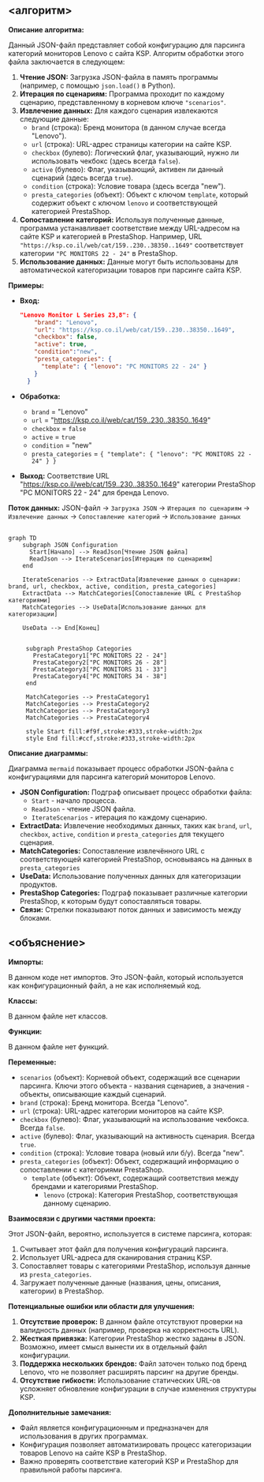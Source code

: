 ## <алгоритм>

**Описание алгоритма:**

Данный JSON-файл представляет собой конфигурацию для парсинга категорий мониторов Lenovo с сайта KSP. Алгоритм обработки этого файла заключается в следующем:

1.  **Чтение JSON:** Загрузка JSON-файла в память программы (например, с помощью `json.load()` в Python).
2.  **Итерация по сценариям:** Программа проходит по каждому сценарию, представленному в корневом ключе `"scenarios"`.
3.  **Извлечение данных:** Для каждого сценария извлекаются следующие данные:
    *   `brand` (строка): Бренд монитора (в данном случае всегда "Lenovo").
    *   `url` (строка): URL-адрес страницы категории на сайте KSP.
    *   `checkbox` (булево): Логический флаг, указывающий, нужно ли использовать чекбокс (здесь всегда `false`).
    *   `active` (булево): Флаг, указывающий, активен ли данный сценарий (здесь всегда `true`).
    *   `condition` (строка): Условие товара (здесь всегда "new").
    *   `presta_categories` (объект): Объект с ключом `template`, который содержит объект с ключом `lenovo` и соответствующей категорией PrestaShop.
4.  **Сопоставление категорий:** Используя полученные данные, программа устанавливает соответствие между URL-адресом на сайте KSP и категорией в PrestaShop. Например, URL `"https://ksp.co.il/web/cat/159..230..38350..1649"` соответствует категории `"PC MONITORS 22 - 24"` в PrestaShop.
5.  **Использование данных:** Данные могут быть использованы для автоматической категоризации товаров при парсинге сайта KSP.

**Примеры:**

*   **Вход:**

    ```json
    "Lenovo Monitor L Series 23,8": {
        "brand": "Lenovo",
        "url": "https://ksp.co.il/web/cat/159..230..38350..1649",
        "checkbox": false,
        "active": true,
        "condition":"new",
        "presta_categories": {
          "template": { "lenovo": "PC MONITORS 22 - 24" }
        }
      }
    ```
*   **Обработка:**
    *   `brand` = "Lenovo"
    *   `url` = "https://ksp.co.il/web/cat/159..230..38350..1649"
    *   `checkbox` = `false`
    *   `active` = `true`
    *    `condition` = "new"
    *   `presta_categories` = `{ "template": { "lenovo": "PC MONITORS 22 - 24" } }`

*   **Выход:** Соответствие URL "https://ksp.co.il/web/cat/159..230..38350..1649" категории PrestaShop "PC MONITORS 22 - 24" для бренда Lenovo.

**Поток данных:**
JSON-файл -> `Загрузка JSON` -> `Итерация по сценариям` -> `Извлечение данных` -> `Сопоставление категорий` -> `Использование данных`

## <mermaid>

```mermaid
graph TD
    subgraph JSON Configuration
      Start[Начало] --> ReadJson[Чтение JSON файла]
      ReadJson --> IterateScenarios[Итерация по сценариям]
    end

    IterateScenarios --> ExtractData[Извлечение данных о сценарии: brand, url, checkbox, active, condition, presta_categories]
    ExtractData --> MatchCategories[Сопоставление URL с PrestaShop категориями]
    MatchCategories --> UseData[Использование данных для категоризации]

    UseData --> End[Конец]
    
    
     subgraph PrestaShop Categories
       PrestaCategory1["PC MONITORS 22 - 24"]
       PrestaCategory2["PC MONITORS 26 - 28"]
       PrestaCategory3["PC MONITORS 31 - 33"]
       PrestaCategory4["PC MONITORS 34 - 38"]
     end
      
     MatchCategories --> PrestaCategory1
     MatchCategories --> PrestaCategory2
     MatchCategories --> PrestaCategory3
     MatchCategories --> PrestaCategory4
    
     style Start fill:#f9f,stroke:#333,stroke-width:2px
     style End fill:#ccf,stroke:#333,stroke-width:2px
```

**Описание диаграммы:**

Диаграмма `mermaid` показывает процесс обработки JSON-файла с конфигурациями для парсинга категорий мониторов Lenovo.

*   **JSON Configuration:** Подграф описывает процесс обработки файла:
    *   `Start` - начало процесса.
    *   `ReadJson` - чтение JSON файла.
    *   `IterateScenarios` - итерация по каждому сценарию.
*   **ExtractData:** Извлечение необходимых данных, таких как `brand`, `url`, `checkbox`, `active`, `condition` и `presta_categories` для текущего сценария.
*   **MatchCategories:** Сопоставление извлечённого URL с соответствующей категорией PrestaShop, основываясь на данных в `presta_categories`
*   **UseData:** Использование полученных данных для категоризации продуктов.
*   **PrestaShop Categories:** Подграф показывает различные категории PrestaShop, к которым будут сопоставляться товары.
*   **Связи:** Стрелки показывают поток данных и зависимость между блоками.

## <объяснение>

**Импорты:**

В данном коде нет импортов. Это JSON-файл, который используется как конфигурационный файл, а не как исполняемый код.

**Классы:**

В данном файле нет классов.

**Функции:**

В данном файле нет функций.

**Переменные:**

*   `scenarios` (объект): Корневой объект, содержащий все сценарии парсинга. Ключи этого объекта - названия сценариев, а значения - объекты, описывающие каждый сценарий.
*   `brand` (строка): Бренд монитора. Всегда "Lenovo".
*   `url` (строка): URL-адрес категории мониторов на сайте KSP.
*   `checkbox` (булево): Флаг, указывающий на использование чекбокса. Всегда `false`.
*   `active` (булево): Флаг, указывающий на активность сценария. Всегда `true`.
*    `condition` (строка): Условие товара (новый или б/у). Всегда "new".
*   `presta_categories` (объект): Объект, содержащий информацию о сопоставлении с категориями PrestaShop.
    *   `template` (объект): Объект, содержащий соответствия между брендами и категориями PrestaShop.
        *   `lenovo` (строка): Категория PrestaShop, соответствующая данному сценарию.

**Взаимосвязи с другими частями проекта:**

Этот JSON-файл, вероятно, используется в системе парсинга, которая:

1.  Считывает этот файл для получения конфигураций парсинга.
2.  Использует URL-адреса для сканирования страниц KSP.
3.  Сопоставляет товары с категориями PrestaShop, используя данные из `presta_categories`.
4.  Загружает полученные данные (названия, цены, описания, категории) в PrestaShop.

**Потенциальные ошибки или области для улучшения:**

1.  **Отсутствие проверок:** В данном файле отсутствуют проверки на валидность данных (например, проверка на корректность URL).
2.  **Жесткая привязка:** Категории PrestaShop жестко заданы в JSON. Возможно, имеет смысл вынести их в отдельный файл конфигурации.
3.  **Поддержка нескольких брендов:** Файл заточен только под бренд Lenovo, что не позволяет расширять парсинг на другие бренды.
4.  **Отсутствие гибкости:** Использование статических URL-ов усложняет обновление конфигурации в случае изменения структуры KSP.

**Дополнительные замечания:**

*   Файл является конфигурационным и предназначен для использования в других программах.
*   Конфигурация позволяет автоматизировать процесс категоризации товаров Lenovo на сайте KSP в PrestaShop.
*   Важно проверять соответствие категорий KSP и PrestaShop для правильной работы парсинга.